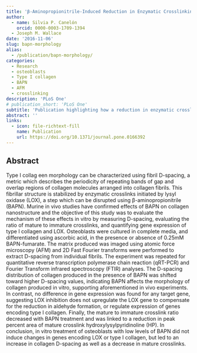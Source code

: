 ```yaml
---
title: 'β-Aminopropionitrile-Induced Reduction in Enzymatic Crosslinking Causes In Vitro Changes in Collagen Morphology and Molecular Composition'
author:
  - name: Silvia P. Canelón
    orcid: 0000-0003-1709-1394
  - Joseph M. Wallace
date: '2016-11-06'
slug: bapn-morphology
alias:
  - /publication/bapn-morphology/
categories:
  - Research
  - osteoblasts
  - Type I collagen
  - BAPN
  - AFM
  - crosslinking
description: 'PLoS One'
# publication_short: 'PLoS One'
subtitle: 'Publication highlighting how a reduction in enzymatic crosslinking alters type I collagen morphology through an increase in D-spacing.'
abstract: ''
links:
  - icon: file-richtext-fill
    name: Publication
    url: https://doi.org/10.1371/journal.pone.0166392
---
```


## Abstract

Type I collag een morphology can be characterized using fibril D-spacing, a metric which describes the periodicity of repeating bands of gap and overlap regions of collagen molecules arranged into collagen fibrils. This fibrillar structure is stabilized by enzymatic crosslinks initiated by lysyl oxidase (LOX), a step which can be disrupted using β-aminopropionitrile (BAPN). Murine in vivo studies have confirmed effects of BAPN on collagen nanostructure and the objective of this study was to evaluate the mechanism of these effects in vitro by measuring D-spacing, evaluating the ratio of mature to immature crosslinks, and quantifying gene expression of type I collagen and LOX. Osteoblasts were cultured in complete media, and differentiated using ascorbic acid, in the presence or absence of 0.25mM BAPN-fumarate. The matrix produced was imaged using atomic force microscopy (AFM) and 2D Fast Fourier transforms were performed to extract D-spacing from individual fibrils. The experiment was repeated for quantitative reverse transcription polymerase chain reaction (qRT-PCR) and Fourier Transform infrared spectroscopy (FTIR) analyses. The D-spacing distribution of collagen produced in the presence of BAPN was shifted toward higher D-spacing values, indicating BAPN affects the morphology of collagen produced in vitro, supporting aforementioned in vivo experiments. In contrast, no difference in gene expression was found for any target gene, suggesting LOX inhibition does not upregulate the LOX gene to compensate for the reduction in aldehyde formation, or regulate expression of genes encoding type I collagen. Finally, the mature to immature crosslink ratio decreased with BAPN treatment and was linked to a reduction in peak percent area of mature crosslink hydroxylysylpyridinoline (HP). In conclusion, in vitro treatment of osteoblasts with low levels of BAPN did not induce changes in genes encoding LOX or type I collagen, but led to an increase in collagen D-spacing as well as a decrease in mature crosslinks.